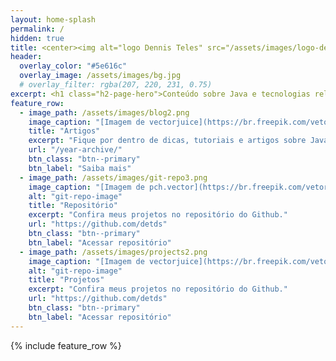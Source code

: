 ```yaml
---
layout: home-splash
permalink: /
hidden: true
title: <center><img alt="logo Dennis Teles" src="/assets/images/logo-dennisteles3.png"></center>
header:
  overlay_color: "#5e616c"
  overlay_image: /assets/images/bg.jpg
  # overlay_filter: rgba(207, 220, 231, 0.75)
excerpt: <h1 class="h2-page-hero">Conteúdo sobre Java e tecnologias relacionadas</h1>
feature_row:
  - image_path: /assets/images/blog2.png
    image_caption: "[Imagem de vectorjuice](https://br.freepik.com/vetores-gratis/blogar-divertido-criacao-de-conteudo-streaming-online-videoblog-jovem-fazendo-selfie-para-rede-social-compartilhando-feedback-estrategia-de-autopromocao_11669170.htm#&position=5&from_view=undefined) no Freepik"
    title: "Artigos"
    excerpt: "Fique por dentro de dicas, tutoriais e artigos sobre Java e o mundo de desenvolvimento."
    url: "/year-archive/"
    btn_class: "btn--primary"
    btn_label: "Saiba mais"
  - image_path: /assets/images/git-repo3.png
    image_caption: "[Imagem de pch.vector](https://br.freepik.com/vetores-gratis/trabalhadores-de-escritorio-organizando-armazenamento-de-dados-e-arquivamento-de-arquivos-no-servidor-ou-computador-ilustracao-de-desenho-animado_12699172.htm#&position=6&from_view=undefined) no Freepik"
    alt: "git-repo-image"
    title: "Repositório"
    excerpt: "Confira meus projetos no repositório do Github."
    url: "https://github.com/detds"
    btn_class: "btn--primary"
    btn_label: "Acessar repositório"
  - image_path: /assets/images/projects2.png
    image_caption: "[Imagem de vectorjuice](https://br.freepik.com/vetores-gratis/desenvolvedor-em-laptop-e-computador-com-soft-robotico-aberto-arquitetura-de-automacao-aberta-software-de-robotica-de-codigo-aberto-conceito-de-desenvolvimento-livre_11667733.htm#&position=1&from_view=undefined) no Freepik"
    alt: "git-repo-image"
    title: "Projetos"
    excerpt: "Confira meus projetos no repositório do Github."
    url: "https://github.com/detds"
    btn_class: "btn--primary"
    btn_label: "Acessar repositório"
---
```


{% include feature_row %}